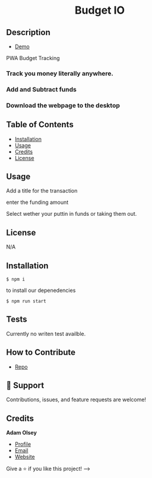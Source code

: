 # <h1 align="center">Budget IO</h1>

## Description
- [Demo ](https://dashboard.heroku.com/apps/budgetiotracker "Demo View")

<p>PWA Budget Tracking </p>

### Track you money literally anywhere. 

### Add and Subtract funds

### Download the webpage to the desktop


## Table of Contents 
- [Installation](#installation)
- [Usage](#usage)
- [Credits](#credits)
- [License](#license)

## Usage
Add a title for the transaction

enter the funding amount

Select wether your puttin in funds or taking them out. 


## License
N/A


## Installation

```npm
$ npm i
```
to install our depenedencies

```node
$ npm run start 
```
## Tests
Currently no writen test availble.

## How to Contribute

- [Repo](https://github.com/AdamHale88/budget_io "Poly Trax")


## 🤝 Support

Contributions, issues, and feature requests are welcome!

## Credits
**Adam Olsey**

- [Profile](https://github.com/AdamHale88 "Adam Olsey")
- [Email](mailto:adamhale88@tuta.io?subject=Hi "Hi!")
- [Website](https://continuouscreations.netlify.app/ "Welcome")

Give a ⭐️ if you like this project! -->
